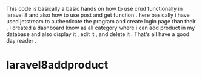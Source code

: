 This code is basically a basic hands on how to use crud functionally in laravel 8 and also how to use post and get function . here basically i have used jetstream to authenticate the program and create login page than their , I created a dashboard know as all category where i can add product in my database and also display it , edit it , and delete it . That's all have a good day reader .
# laravel8addproduct
